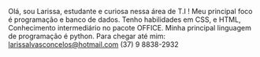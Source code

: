 Olá, sou Larissa, estudante e curiosa nessa área de T.I !
Meu principal foco é programação e banco de dados.
Tenho habilidades em CSS, e HTML,
Conhecimento intermediário no pacote OFFICE.
Minha principal linguagem de programação é python.
Para chegar até mim: larissalvasconcelos@hotmail.com
(37) 9 8838-2932
